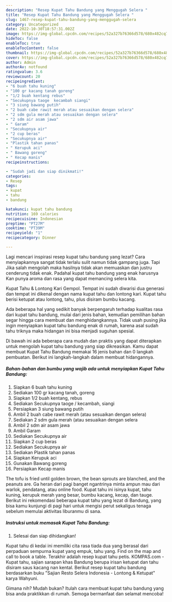 ```yaml
---
description: "Resep Kupat Tahu Bandung yang Menggugah Selera "
title: "Resep Kupat Tahu Bandung yang Menggugah Selera "
slug: 1467-resep-kupat-tahu-bandung-yang-menggugah-selera
category: Uncategorized
date: 2022-10-30T18:57:31.002Z
image: https://img-global.cpcdn.com/recipes/52a327b76366d578/680x482cq70/kupat-tahu-bandung-foto-resep-utama.jpg
hideToc: false
enableToc: true
enableTocContent: false
thumbnail: https://img-global.cpcdn.com/recipes/52a327b76366d578/680x482cq70/kupat-tahu-bandung-foto-resep-utama.jpg
cover: https://img-global.cpcdn.com/recipes/52a327b76366d578/680x482cq70/kupat-tahu-bandung-foto-resep-utama.jpg
author: Admin
authorAv: notfound
ratingvalue: 3.6
reviewcount: 20
recipeingredient:
- "6 buah tahu kuning"
- "100 gr kacang tanah goreng"
- "1/2 buah kentang rebus"
- "Secukupnya taoge  kecambah siangi"
- "3 siung bawang putih"
- "2 buah cabe rawit merah atau sesuaikan dengan selera"
- "2 sdm gula merah atau sesuaikan dengan selera"
- "2 sdm air asam jawa"
- " Garam"
- "Secukupnya air"
- "2 cup beras"
- "Secukupnya air"
- "Plastik tahan panas"
- " Kerupuk aci"
- " Bawang goreng"
- " Kecap manis"
recipeinstructions:

- "Sudah jadi dan siap dinikmati!"
categories:
- Resep
tags:
- kupat
- tahu
- bandung

katakunci: kupat tahu bandung 
nutrition: 169 calories
recipecuisine: Indonesian
preptime: "PT27M"
cooktime: "PT39M"
recipeyield: "1"
recipecategory: Dinner

---
```



Lagi mencari inspirasi resep kupat tahu bandung yang lezat? Cara menyiapkannya sangat tidak terlalu sulit namun tidak gampang juga. Tapi Jika salah mengolah maka hasilnya tidak akan memuaskan dan justru cenderung tidak enak. Padahal kupat tahu bandung yang enak harusnya Kan punya aroma dan rasa yang dapat memancing selera kita.


Kupat Tahu &amp; Lontong Kari Gempol. Tempat ini sudah diwarisi dua generasi dan tempat ini dikenal dengan nama kupat tahu dan lontong kari. Kupat tahu berisi ketupat atau lontong, tahu, plus disiram bumbu kacang.

Ada beberapa hal yang sedikit banyak berpengaruh terhadap kualitas rasa dari kupat tahu bandung, mulai dari jenis bahan, kemudian pemilihan bahan segar hingga cara membuat dan menghidangkannya. Tidak usah pusing jika ingin menyiapkan kupat tahu bandung enak di rumah, karena asal sudah tahu triknya maka hidangan ini bisa menjadi suguhan spesial.


Di bawah ini ada beberapa cara mudah dan praktis yang dapat diterapkan untuk mengolah kupat tahu bandung yang siap dikreasikan. Kamu dapat membuat Kupat Tahu Bandung memakai 16 jenis bahan dan 0 langkah pembuatan. Berikut ini langkah-langkah dalam membuat hidangannya.

<!--inarticleads1-->

##### Bahan-bahan dan bumbu yang wajib ada untuk menyiapkan Kupat Tahu Bandung:

1. Siapkan 6 buah tahu kuning
1. Sediakan 100 gr kacang tanah, goreng
1. Siapkan 1/2 buah kentang, rebus
1. Sediakan Secukupnya taoge / kecambah, siangi
1. Persiapkan 3 siung bawang putih
1. Ambil 2 buah cabe rawit merah (atau sesuaikan dengan selera)
1. Sediakan 2 sdm gula merah (atau sesuaikan dengan selera
1. Ambil 2 sdm air asam jawa
1. Ambil  Garam
1. Sediakan Secukupnya air
1. Siapkan 2 cup beras
1. Sediakan Secukupnya air
1. Sediakan Plastik tahan panas
1. Siapkan  Kerupuk aci
1. Gunakan  Bawang goreng
1. Persiapkan  Kecap manis


The tofu is fried until golden brown, the bean sprouts are blanched, and the peanuts are. Ga heran dari pagi banget ngantrinya minta ampun mau dari warlok, pendatang, atau online food. Kupat tahu ini isinya kupat, tahu kuning, kerupuk merah yang besar, bumbu kacang, kecap, dan tauge. Berikut ini rekomendasi beberapa kupat tahu yang lezat di Bandung, yang bisa kamu kunjungi di pagi hari untuk mengisi perut sekaligus tenaga sebelum memulai aktivitas liburanmu di sana. 

<!--inarticleads2-->

##### Instruksi untuk memasak Kupat Tahu Bandung:


1. Selesai dan siap dihidangkan!

Kupat tahu di kedai ini memiliki cita rasa tiada dua yang berasal dari perpaduan sempurna kupat yang empuk, tahu yang. Find on the map and call to book a table. Terakhir adalah resep kupat tahu petis. KOMPAS.com - Kupat tahu, sajian sarapan khas Bandung berupa irisan ketupat dan tahu disiram saus kacang nan kental. Berikut resep kupat tahu bandung berdasarkan buku &#34;Sajian Resto Selera Indonesia - Lontong &amp; Ketupat&#34; karya Wahyuni. 

Gimana nih? Mudah bukan? Itulah cara membuat kupat tahu bandung yang bisa anda praktikkan di rumah. Semoga bermanfaat dan selamat mencoba!
